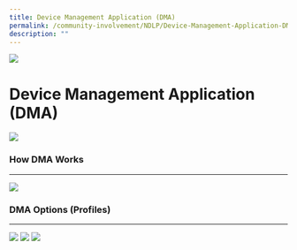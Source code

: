 ```yaml
---
title: Device Management Application (DMA)
permalink: /community-involvement/NDLP/Device-Management-Application-DMA/
description: ""
---
```

![](/images/Banner.jpg)

Device Management Application (DMA)
===================================

![](/images/What%20is%20DMA.png)

### How DMA Works
------------

![](/images/How%20DMA%20Works.png)

### DMA Options (Profiles)
----------------------

![](/images/DMA%20Options%20Slide%201.png)
![](/images/DMA%20Options%20Slide%202.png)
![](/images/DMA%20Options%20Slide%203.png)